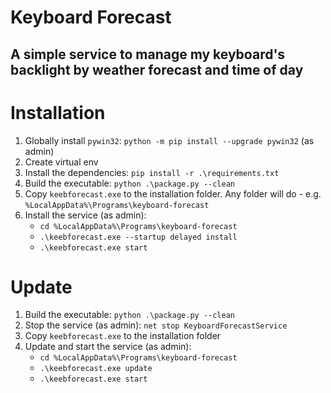 # Keyboard Forecast
## A simple service to manage my keyboard's backlight by weather forecast and time of day

# Installation

1. Globally install `pywin32`: `python -m pip install --upgrade pywin32` (as admin)
2. Create virtual env
3. Install the dependencies: `pip install -r .\requirements.txt`
4. Build the executable: `python .\package.py --clean`
5. Copy `keebforecast.exe` to the installation folder. Any folder will do - e.g. `%LocalAppData%\Programs\keyboard-forecast`
6. Install the service (as admin):
    - `cd %LocalAppData%\Programs\keyboard-forecast`
    - `.\keebforecast.exe --startup delayed install`
    - `.\keebforecast.exe start`


# Update

1. Build the executable: `python .\package.py --clean`
2. Stop the service (as admin): `net stop KeyboardForecastService` 
3. Copy `keebforecast.exe` to the installation folder
4. Update and start the service (as admin):
    - `cd %LocalAppData%\Programs\keyboard-forecast`
    - `.\keebforecast.exe update`
    - `.\keebforecast.exe start`

